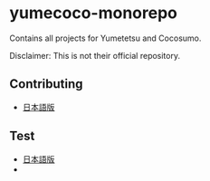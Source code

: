 # yumecoco-monorepo

Contains all projects for Yumetetsu and Cocosumo.

Disclaimer: This is not their official repository.

## Contributing

- [日本語版](./docs/contributing.md)

## Test

- [日本語版](./docs/testing.md)
- 
